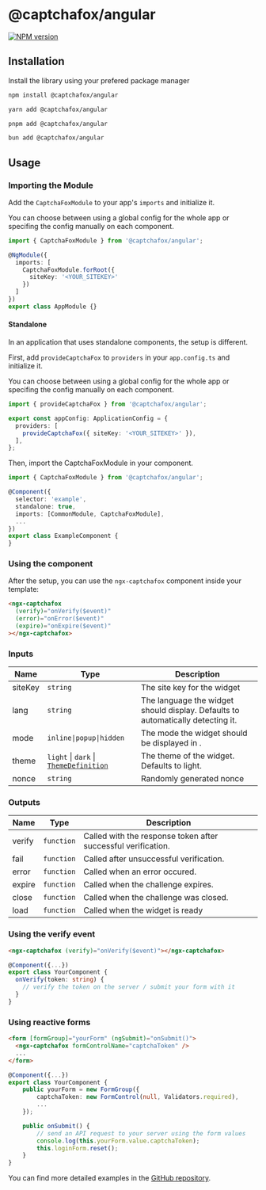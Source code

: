 # @captchafox/angular

[![NPM version](https://img.shields.io/npm/v/@captchafox/angular.svg)](https://www.npmjs.com/package/@captchafox/angular)

## Installation

Install the library using your prefered package manager

```sh
npm install @captchafox/angular
```

```sh
yarn add @captchafox/angular
```

```sh
pnpm add @captchafox/angular
```

```sh
bun add @captchafox/angular
```

## Usage

### Importing the Module

Add the `CaptchaFoxModule` to your app's `imports` and initialize it.

You can choose between using a global config for the whole app or specifing the config manually on each component.

```ts
import { CaptchaFoxModule } from '@captchafox/angular';

@NgModule({
  imports: [
    CaptchaFoxModule.forRoot({
      siteKey: '<YOUR_SITEKEY>'
    })
  ]
})
export class AppModule {}
```

#### Standalone

In an application that uses standalone components, the setup is different.

First, add `provideCaptchaFox` to `providers` in your `app.config.ts` and initialize it.

You can choose between using a global config for the whole app or specifing the config manually on each component.

```ts
import { provideCaptchaFox } from '@captchafox/angular';

export const appConfig: ApplicationConfig = {
  providers: [
    provideCaptchaFox({ siteKey: '<YOUR_SITEKEY>' }),
  ],
};
```

Then, import the CaptchaFoxModule in your component.

```ts
import { CaptchaFoxModule } from '@captchafox/angular';

@Component({
  selector: 'example',
  standalone: true,
  imports: [CommonModule, CaptchaFoxModule],
  ...
})
export class ExampleComponent {
}
```

### Using the component

After the setup, you can use the `ngx-captchafox` component inside your template:

```html
<ngx-captchafox
  (verify)="onVerify($event)"
  (error)="onError($event)"
  (expire)="onExpire($event)"
></ngx-captchafox>
```

### Inputs

| **Name** | **Type**                                                                                    | **Description**                                                                 |
| -------- | ------------------------------------------------------------------------------------------- | ------------------------------------------------------------------------------- |
| siteKey  | `string`                                                                                    | The site key for the widget                                                     |
| lang     | `string`                                                                                    | The language the widget should display. Defaults to automatically detecting it. |
| mode     | `inline\|popup\|hidden`                                                                     | The mode the widget should be displayed in .                                    |
| theme    | `light` \| `dark` \|  [`ThemeDefinition`](https://docs.captchafox.com/theming#custom-theme) | The theme of the widget. Defaults to light.                                     |
| nonce    | `string`                                                                                    | Randomly generated nonce                                                        |

### Outputs

| **Name** | **Type**   | **Description**                                               |
| -------- | ---------- | ------------------------------------------------------------- |
| verify   | `function` | Called with the response token after successful verification. |
| fail     | `function` | Called after unsuccessful verification.                       |
| error    | `function` | Called when an error occured.                                 |
| expire   | `function` | Called when the challenge expires.                            |
| close    | `function` | Called when the challenge was closed.                         |
| load     | `function` | Called when the widget is ready                               |

### Using the verify event

```html
<ngx-captchafox (verify)="onVerify($event)"></ngx-captchafox>
```

```ts
@Component({...})
export class YourComponent {
  onVerify(token: string) {
    // verify the token on the server / submit your form with it
  }
}
```

### Using reactive forms

```html
<form [formGroup]="yourForm" (ngSubmit)="onSubmit()">
  <ngx-captchafox formControlName="captchaToken" />
  ...
</form>
```

```ts
@Component({...})
export class YourComponent {
    public yourForm = new FormGroup({
        captchaToken: new FormControl(null, Validators.required),
        ...
    });

    public onSubmit() {
        // send an API request to your server using the form values
        console.log(this.yourForm.value.captchaToken);
        this.loginForm.reset();
    }
}
```

You can find more detailed examples in the [GitHub repository](https://github.com/CaptchaFox/javascript-integrations/tree/main/examples/angular).
